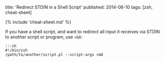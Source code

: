 title: 'Redirect STDIN in a Shell Script'
published: 2014-06-10
tags: [zsh, cheat-sheet]

{% include 'cheat-sheet.md' %}

If you have a shell script, and want to redirect all input it receives via
STDIN to another script or program, use `<&0`:

    :::sh
    #!/bin/zsh
    /path/to/another/script.pl --script-args <&0
